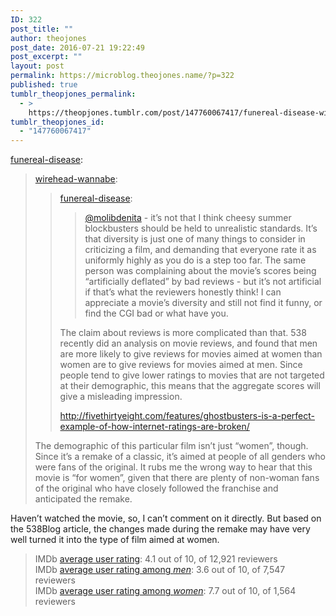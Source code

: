```yaml
---
ID: 322
post_title: ""
author: theojones
post_date: 2016-07-21 19:22:49
post_excerpt: ""
layout: post
permalink: https://microblog.theojones.name/?p=322
published: true
tumblr_theopjones_permalink:
  - >
    https://theopjones.tumblr.com/post/147760067417/funereal-disease-wirehead-wannabe
tumblr_theopjones_id:
  - "147760067417"
---
```

<p><a class="tumblr_blog" href="http://funereal-disease.tumblr.com/post/147757240210">funereal-disease</a>:</p>
<blockquote>
<p><a class="tumblr_blog" href="http://wirehead-wannabe.tumblr.com/post/147756125973">wirehead-wannabe</a>:</p>
<blockquote>
<p><a class="tumblr_blog" href="http://funereal-disease.tumblr.com/post/147750284100">funereal-disease</a>:</p>
<blockquote>
<p><a class="tumblelog" href="https://tmblr.co/mVxjCW87GeqreAA59fWtgPA">@molibdenita</a> - it’s not that I think cheesy summer blockbusters should be held to unrealistic standards. It’s that diversity is just one of many things to consider in criticizing a film, and demanding that everyone rate it as uniformly highly as you do is a step too far. The same person was complaining about the movie’s scores being “artificially deflated” by bad reviews - but it’s not artificial if that’s what the reviewers honestly think! I can appreciate a movie’s diversity and still not find it funny, or find the CGI bad or what have you. <br /></p>
</blockquote>
<p>The claim about reviews is more complicated than that. 538 recently did an analysis on movie reviews, and found that men are more likely to give reviews for movies aimed at women than women are to give reviews for movies aimed at men. Since people tend to give lower ratings to movies that are not targeted at their demographic, this means that the aggregate scores will give a misleading impression.</p>
<p><a href="http://fivethirtyeight.com/features/ghostbusters-is-a-perfect-example-of-how-internet-ratings-are-broken/">http://fivethirtyeight.com/features/ghostbusters-is-a-perfect-example-of-how-internet-ratings-are-broken/</a></p>
</blockquote>
<p>The demographic of this particular film isn’t just “women”, though. Since it’s a remake of a classic, it’s aimed at people of all genders who were fans of the original. It rubs me the wrong way to hear that this movie is “for women”, given that there are plenty of non-woman fans of the original who have closely followed the franchise and anticipated the remake. </p>
</blockquote>

<p>Haven’t watched the movie, so, I can’t comment on it directly. But based on the 538Blog article, the changes made during the remake may have very well turned it into the type of film aimed at women.</p><blockquote><p>IMDb <a href="http://www.imdb.com/title/tt1289401/ratings?ref_=tt_ov_rt">average user rating</a>: 4.1 out of 10, of 12,921 reviewers<br />IMDb <a href="http://www.imdb.com/title/tt1289401/ratings-male">average user rating among <i>men</i></a>: 3.6 out of 10, of 7,547 reviewers<br />IMDb <a href="http://www.imdb.com/title/tt1289401/ratings-female">average user rating among <i>women</i></a>: 7.7 out of 10, of 1,564 reviewers</p></blockquote>